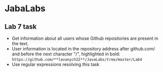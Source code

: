 # JabaLabs
## Lab 7 task
- Get information about all users whose Github repositories are present in the text.
- User information is located in the repository address after github.com/ and before the next character "/", highlighted in bold: `https://github.com/**lavanych22**/JavaLabs/tree/master/Lab4`
- Use regular expressions resolving this task
